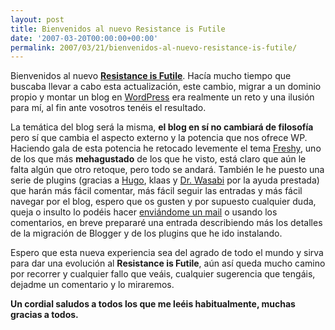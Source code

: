 ```yaml
---
layout: post
title: Bienvenidos al nuevo Resistance is Futile
date: '2007-03-20T00:00:00+00:00'
permalink: 2007/03/21/bienvenidos-al-nuevo-resistance-is-futile/
---
```

Bienvenidos al nuevo <a href="http://resistancefutile.com"><strong>Resistance is Futile</strong></a>. Hacía mucho tiempo que buscaba llevar a cabo esta actualización, este cambio, migrar a un dominio propio y montar un blog en <a href="http://wordpress.org">WordPress</a> era realmente un reto y una ilusión para mí, al fin ante vosotros tenéis el resultado.

La temática del blog será la misma, <strong>el blog en sí no cambiará de filosofía</strong> pero sí que cambia el aspecto externo y la potencia que nos ofrece WP. Haciendo gala de esta potencia he retocado levemente el tema <a href="http://www.jide.fr/english/downloads/template-freshy-wordpress/">Freshy</a>, uno de los que más <strong>mehagustado</strong> de los que he visto, está claro que aún le falta algún que otro retoque, pero todo se andará. También le he puesto una serie de plugins (gracias a <a href="http://solo.infames.org">Hugo</a>, klaas y <a href="http://thinkwasabi.com">Dr. Wasabi</a> por la ayuda prestada) que harán más fácil comentar, más fácil seguir las entradas y más fácil navegar por el blog, espero que os gusten y por supuesto cualquier duda, queja o insulto lo podéis hacer <a href="http://resistancefutile.com/about/">enviándome un mail</a> o usando los comentarios, en breve prepararé una entrada describiendo más los detalles de la migración de Blogger y de los plugins que he ido instalando.

Espero que esta nueva experiencia sea del agrado de todo el mundo y sirva para dar una evolución al <strong>Resistance is Futile</strong>, aún así queda mucho camino por recorrer y cualquier fallo que veáis, cualquier sugerencia que tengáis, dejadme un comentario y lo miraremos.

<strong>Un cordial saludos a todos los que me leéis habitualmente, muchas gracias a todos.</strong>

